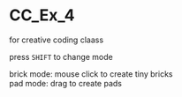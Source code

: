 # CC_Ex_4
for creative coding claass


press `SHIFT` to change mode  

brick mode: mouse click to create tiny bricks  
pad mode: drag to create pads 
